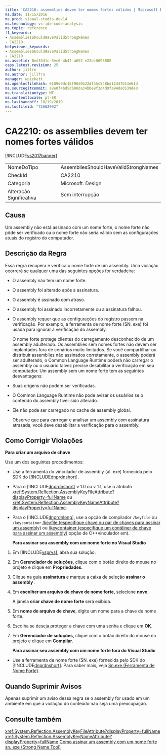```yaml
---
title: 'CA2210: assemblies devem ter nomes fortes válidos | Microsoft Docs'
ms.date: 11/15/2016
ms.prod: visual-studio-dev14
ms.technology: vs-ide-code-analysis
ms.topic: reference
f1_keywords:
- AssembliesShouldHaveValidStrongNames
- CA2210
helpviewer_keywords:
- AssembliesShouldHaveValidStrongNames
- CA2210
ms.assetid: 8ed33d1c-8ec6-4b47-a692-e22dc8693088
caps.latest.revision: 25
author: jillre
ms.author: jillfra
manager: wpickett
ms.openlocfilehash: 6109e0dc18f98d0b22dfb5c548bd12447b53e61d
ms.sourcegitcommit: a8e8f4bd5d508da34bbe9f2d4d9fa94da0539de0
ms.translationtype: MT
ms.contentlocale: pt-BR
ms.lasthandoff: 10/19/2019
ms.locfileid: "72662992"
---
```

# <a name="ca2210-assemblies-should-have-valid-strong-names"></a>CA2210: os assemblies devem ter nomes fortes válidos
[!INCLUDE[vs2017banner](../includes/vs2017banner.md)]

|||
|-|-|
|NomeDoTipo|AssembliesShouldHaveValidStrongNames|
|CheckId|CA2210|
|Categoria|Microsoft. Design|
|Alteração Significativa|Sem interrupção|

## <a name="cause"></a>Causa
 Um assembly não está assinado com um nome forte, o nome forte não pôde ser verificado ou o nome forte não seria válido sem as configurações atuais do registro do computador.

## <a name="rule-description"></a>Descrição da Regra
 Essa regra recupera e verifica o nome forte de um assembly. Uma violação ocorrerá se qualquer uma das seguintes opções for verdadeira:

- O assembly não tem um nome forte.

- O assembly foi alterado após a assinatura.

- O assembly é assinado com atraso.

- O assembly foi assinado incorretamente ou a assinatura falhou.

- O assembly requer que as configurações do registro passem na verificação. Por exemplo, a ferramenta de nome forte (SN. exe) foi usada para ignorar a verificação do assembly.

  O nome forte protege clientes do carregamento desconhecido de um assembly adulterado. Os assemblies sem nomes fortes não devem ser implantados fora de cenários muito limitados. Se você compartilhar ou distribuir assemblies não assinados corretamente, o assembly poderá ser adulterado, o Common Language Runtime poderá não carregar o assembly ou o usuário talvez precise desabilitar a verificação em seu computador. Um assembly sem um nome forte tem as seguintes desvantagens:

- Suas origens não podem ser verificadas.

- O Common Language Runtime não pode avisar os usuários se o conteúdo do assembly tiver sido alterado.

- Ele não pode ser carregado no cache de assembly global.

  Observe que para carregar e analisar um assembly com assinatura atrasada, você deve desabilitar a verificação para o assembly.

## <a name="how-to-fix-violations"></a>Como Corrigir Violações
 **Para criar um arquivo de chave**

 Use um dos seguintes procedimentos:

- Use a ferramenta do vinculador de assembly (al. exe) fornecida pelo SDK do [!INCLUDE[dnprdnshort](../includes/dnprdnshort-md.md)].

- Para o [!INCLUDE[dnprdnshort](../includes/dnprdnshort-md.md)] v 1.0 ou v 1.1, use o atributo <xref:System.Reflection.AssemblyKeyFileAttribute?displayProperty=fullName> ou <xref:System.Reflection.AssemblyKeyNameAttribute?displayProperty=fullName>.

- Para o [!INCLUDE[dnprdnlong](../includes/dnprdnlong-md.md)], use a opção de compilador `/keyfile` ou `/keycontainer` [/keyfile (especifique chave ou par de chaves para assinar um assembly)](https://msdn.microsoft.com/library/9b71f8c0-541c-4fe5-a0c7-9364f42ecb06) ou [/keycontainer (especifique um contêiner de chave para assinar um assembly)](https://msdn.microsoft.com/library/94882d12-b77a-49c7-96d0-18a31aee001e) opção de C++vinculador em).

  **Para assinar seu assembly com um nome forte no Visual Studio**

1. Em [!INCLUDE[vsprvs](../includes/vsprvs-md.md)], abra sua solução.

2. Em **Gerenciador de soluções**, clique com o botão direito do mouse no projeto e clique em **Propriedades.**

3. Clique na guia **assinatura** e marque a caixa de seleção **assinar o assembly** .

4. Em **escolher um arquivo de chave de nome forte**, selecione **novo**.

    A janela **criar chave de nome forte** será exibida.

5. Em **nome do arquivo de chave**, digite um nome para a chave de nome forte.

6. Escolha se deseja proteger a chave com uma senha e clique em **OK**.

7. Em **Gerenciador de soluções**, clique com o botão direito do mouse no projeto e clique em **Compilar**.

   **Para assinar seu assembly com um nome forte fora do Visual Studio**

- Use a ferramenta de nome forte (SN. exe) fornecida pelo SDK do [!INCLUDE[dnprdnshort](../includes/dnprdnshort-md.md)]. Para saber mais, veja [Sn.exe (Ferramenta de Nome Forte)](https://msdn.microsoft.com/library/c1d2b532-1b8e-4c7a-8ac5-53b801135ec6).

## <a name="when-to-suppress-warnings"></a>Quando Suprimir Avisos
 Apenas suprimir um aviso dessa regra se o assembly for usado em um ambiente em que a violação do conteúdo não seja uma preocupação.

## <a name="see-also"></a>Consulte também
 <xref:System.Reflection.AssemblyKeyFileAttribute?displayProperty=fullName> <xref:System.Reflection.AssemblyKeyNameAttribute?displayProperty=fullName>
 [Como assinar um assembly com um nome forte](https://msdn.microsoft.com/library/2c30799a-a826-46b4-a25d-c584027a6c67) [sn. exe (Strong Name Tool)](https://msdn.microsoft.com/library/c1d2b532-1b8e-4c7a-8ac5-53b801135ec6)
